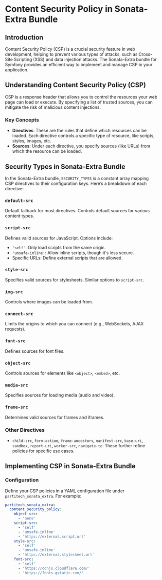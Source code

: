 # Content Security Policy in Sonata-Extra Bundle

## Introduction

Content Security Policy (CSP) is a crucial security feature in web development, helping to prevent various types of attacks, such as Cross-Site Scripting (XSS) and data injection attacks. The Sonata-Extra bundle for Symfony provides an efficient way to implement and manage CSP in your application.

## Understanding Content Security Policy (CSP)

CSP is a response header that allows you to control the resources your web page can load or execute. By specifying a list of trusted sources, you can mitigate the risk of malicious content injections.

### Key Concepts

- **Directives**: These are the rules that define which resources can be loaded. Each directive controls a specific type of resource, like scripts, styles, images, etc.
- **Sources**: Under each directive, you specify sources (like URLs) from which the resource can be loaded.

## Security Types in Sonata-Extra Bundle

In the Sonata-Extra bundle, `SECURITY_TYPES` is a constant array mapping CSP directives to their configuration keys. Here’s a breakdown of each directive:

### `default-src`
Default fallback for most directives. Controls default sources for various content types.

### `script-src`
Defines valid sources for JavaScript. Options include:
- `'self'`: Only load scripts from the same origin.
- `'unsafe-inline'`: Allow inline scripts, though it's less secure.
- Specific URLs: Define external scripts that are allowed.

### `style-src`
Specifies valid sources for stylesheets. Similar options to `script-src`.

### `img-src`
Controls where images can be loaded from.

### `connect-src`
Limits the origins to which you can connect (e.g., WebSockets, AJAX requests).

### `font-src`
Defines sources for font files.

### `object-src`
Controls sources for elements like `<object>`, `<embed>`, etc.

### `media-src`
Specifies sources for loading media (audio and video).

### `frame-src`
Determines valid sources for frames and iframes.

### Other Directives
- `child-src`, `form-action`, `frame-ancestors`, `manifest-src`, `base-uri`, `sandbox`, `report-uri`, `worker-src`, `navigate-to`: These further refine policies for specific use cases.

## Implementing CSP in Sonata-Extra Bundle

### Configuration

Define your CSP policies in a YAML configuration file under `partitech_sonata_extra`. For example:

```yaml
partitech_sonata_extra:
  content_security_policy:
    object-src:
      - 'none'
    script-src:
      - 'self'
      - 'unsafe-inline'
      - 'https://external.script.url'
    style-src:
      - 'self'
      - 'unsafe-inline'
      - 'https://external.stylesheet.url'
    font-src:
      - 'self'
      - 'https://cdnjs.cloudflare.com/'
      - 'https://fonts.gstatic.com/'

